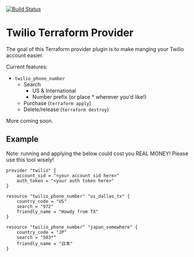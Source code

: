 [![Build Status](https://travis-ci.com/Preskton/terraform-provider-twilio.svg?branch=master)](https://travis-ci.com/Preskton/terraform-provider-twilio)

# Twilio Terraform Provider

The goal of this Terraform provider plugin is to make manging your Twilio account easier.

Current features:

- `twilio_phone_number`
  - Search
    - US & International
    - Number prefix (or place * wherever you'd like!)
  - Purchase (`terraform apply`)
  - Delete/release (`terraform destroy`)

More coming soon.

## Example

Note: running and applying the below could cost you REAL MONEY! Please use this tool wisely!

```hcl
provider "twilio" {
    account_sid = "<your account sid here>"
    auth_token = "<your auth token here>"
}

resource "twilio_phone_number" "us_dallas_tx" {
    country_code = "US"
    search = "972"
    friendly_name = "Howdy from TX"
}

resource "twilio_phone_number" "japan_somewhere" {
    country_code = "JP"
    search = "503*"
    friendly_name = "日本"
}
```
